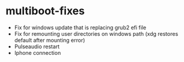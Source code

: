# multiboot-fixes

- Fix for windows update that is replacing grub2 efi file
- Fix for remounting user directories on windows path (xdg restores default after mounting error)
- Pulseaudio restart
- Iphone connection
    